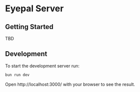 # Eyepal Server

## Getting Started

TBD

## Development

To start the development server run:

```bash
bun run dev
```

Open http://localhost:3000/ with your browser to see the result.
